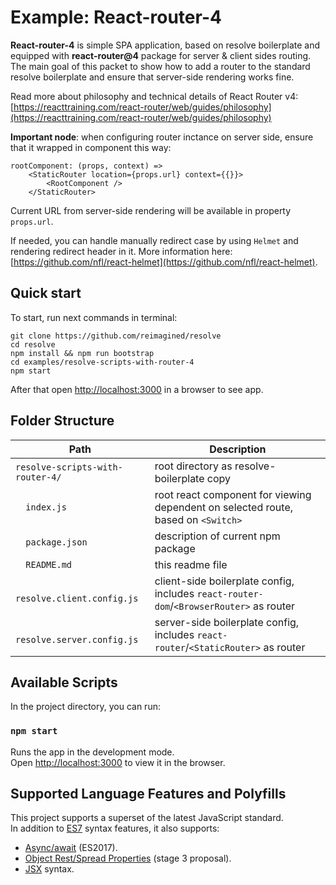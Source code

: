 # Example: React-router-4
**React-router-4** is simple SPA application, based on resolve boilerplate and equipped with **react-router@4** package for server & client sides routing.
The main goal of this packet to show how to add a router to the standard resolve boilerplate and ensure that server-side rendering works fine.

Read more about philosophy and technical details of React Router v4: [https://reacttraining.com/react-router/web/guides/philosophy](https://reacttraining.com/react-router/web/guides/philosophy)

**Important node**: when configuring router inctance on server side, ensure that it wrapped in component this way:
```
rootComponent: (props, context) =>
    <StaticRouter location={props.url} context={{}}>
        <RootComponent />
    </StaticRouter>
```

Current URL from server-side rendering will be available in property `props.url`.

If needed, you can handle manually redirect case by using `Helmet` and rendering redirect header in it. More information here: [https://github.com/nfl/react-helmet](https://github.com/nfl/react-helmet).

## Quick start

To start, run next commands in terminal:
```
git clone https://github.com/reimagined/resolve
cd resolve
npm install && npm run bootstrap
cd examples/resolve-scripts-with-router-4
npm start

```
After that open [http://localhost:3000](http://localhost:3000) in a browser to see app.

## Folder Structure

| Path                             | Description                                                                              |
| ---------------------------------| ---------------------------------------------------------------------------------------- |
| `resolve-scripts-with-router-4/` | root directory as resolve-boilerplate copy                                               |
| `​ ​ ​index.js                    ` | root react component for viewing dependent on selected route, based on `<Switch>`        |
| `​ ​ package.json                ` | description of current npm package                                                       |
| `​ ​ README.md                   ` | this readme file                                                                         |
| `​ ​ resolve.client.config.js    ` | client-side boilerplate config, includes `react-router-dom`/`<BrowserRouter>` as router  |
| `​ ​ resolve.server.config.js    ` | server-side boilerplate config, includes `react-router`/`<StaticRouter>` as router       |


## Available Scripts

In the project directory, you can run:

### `npm start`

Runs the app in the development mode.<br>
Open [http://localhost:3000](http://localhost:3000) to view it in the browser.

## Supported Language Features and Polyfills

This project supports a superset of the latest JavaScript standard.<br>
In addition to [ES7](http://2ality.com/2016/01/ecmascript-2016.html) syntax features, it also supports:

* [Async/await](https://github.com/tc39/ecmascript-asyncawait) (ES2017).
* [Object Rest/Spread Properties](https://github.com/sebmarkbage/ecmascript-rest-spread) (stage 3 proposal).
* [JSX](https://facebook.github.io/react/docs/introducing-jsx.html) syntax.
